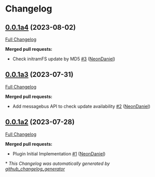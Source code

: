 # Changelog

## [0.0.1a4](https://github.com/NeonGeckoCom/neon-phal-plugin-device-updater/tree/0.0.1a4) (2023-08-02)

[Full Changelog](https://github.com/NeonGeckoCom/neon-phal-plugin-device-updater/compare/0.0.1a3...0.0.1a4)

**Merged pull requests:**

- Check initramFS update by MD5 [\#3](https://github.com/NeonGeckoCom/neon-phal-plugin-device-updater/pull/3) ([NeonDaniel](https://github.com/NeonDaniel))

## [0.0.1a3](https://github.com/NeonGeckoCom/neon-phal-plugin-device-updater/tree/0.0.1a3) (2023-07-31)

[Full Changelog](https://github.com/NeonGeckoCom/neon-phal-plugin-device-updater/compare/0.0.1a2...0.0.1a3)

**Merged pull requests:**

- Add messagebus API to check update availability [\#2](https://github.com/NeonGeckoCom/neon-phal-plugin-device-updater/pull/2) ([NeonDaniel](https://github.com/NeonDaniel))

## [0.0.1a2](https://github.com/NeonGeckoCom/neon-phal-plugin-device-updater/tree/0.0.1a2) (2023-07-28)

[Full Changelog](https://github.com/NeonGeckoCom/neon-phal-plugin-device-updater/compare/b8be47ee79c26933a50c9e8a79cf0f358578628f...0.0.1a2)

**Merged pull requests:**

- Plugin Initial Implementation [\#1](https://github.com/NeonGeckoCom/neon-phal-plugin-device-updater/pull/1) ([NeonDaniel](https://github.com/NeonDaniel))



\* *This Changelog was automatically generated by [github_changelog_generator](https://github.com/github-changelog-generator/github-changelog-generator)*
